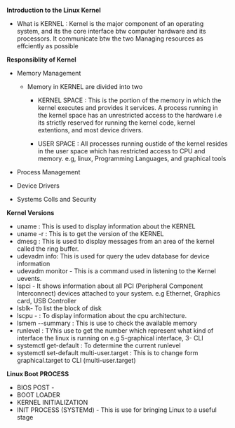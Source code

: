 **Introduction to the Linux Kernel**
- What is KERNEL : Kernel is the major component of an operating system, and its the core interface btw computer hardware and its processors. It communicate btw the two Managing resources as effciently as possible

**Responsiblity of Kernel**
- Memory Management
  - Memory in KERNEL are divided into two
  
    - KERNEL SPACE : This is the portion of the memory in which the kernel executes and provides it services. A process running in the kernel space has an unrestricted access to the hardware i.e its strictly reserved for running the kernel code, kernel extentions, and most device drivers.
  
    - USER SPACE : All processes running oustide of the kernel resides in the user space which has restricted access to CPU and memory. e.g, linux, Programming Languages, and graphical tools
  
- Process Management
- Device Drivers
- Systems Colls and Security
  
**Kernel Versions**
- uname : This is used to display information about the KERNEL
- uname -r : This is to get the version of the KERNEL
- dmesg : This is used to display messages from an area of the kernel called the ring buffer.
- udevadm info: This is used for query the udev database for device information
- udevadm monitor - This is a command used in listening to the Kernel uevents.
- lspci - It shows information about all PCI (Peripheral Component Interconnect) devices attached to your system. e.g Ethernet, Graphics card, USB Controller
- lsblk- To list the block of disk
- lscpu - : To display information about the cpu architecture.
- lsmem --summary : This is use to check the available memory
- runlevel : TYhis use to get the number which represent what kind of interface the linux is running on e.g 5-graphical interface, 3- CLI
- systemctl get-default : To determine the current runlevel
- systemctl set-default multi-user.target : This is to change form graphical.target to CLI (multi-user.target)

**Linux Boot PROCESS**
- BIOS POST - 
- BOOT LOADER
- KERNEL INITIALIZATION
- INIT PROCESS (SYSTEMd) - This is use for bringing Linux to a useful stage